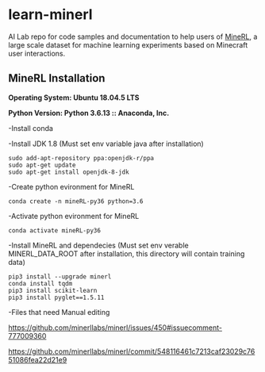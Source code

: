 # learn-minerl
AI Lab repo for code samples and documentation to help users of [MineRL](https://minerl.io), a large scale dataset for machine learning experiments based on Minecraft user interactions.

## MineRL Installation

**Operating System: Ubuntu 18.04.5 LTS**

**Python Version:   Python 3.6.13 :: Anaconda, Inc.**

-Install conda

-Install JDK 1.8 (Must set env variable java after installation)
```
sudo add-apt-repository ppa:openjdk-r/ppa
sudo apt-get update
sudo apt-get install openjdk-8-jdk
```

-Create python evironment for MineRL
```
conda create -n mineRL-py36 python=3.6
```

-Activate python evironment for MineRL
```
conda activate mineRL-py36
```

-Install MineRL and dependecies
    (Must set env verable MINERL_DATA_ROOT after installation, this directory will contain training data)
```
pip3 install --upgrade minerl
conda install tqdm
pip3 install scikit-learn
pip3 install pyglet==1.5.11
```

-Files that need Manual editing

https://github.com/minerllabs/minerl/issues/450#issuecomment-777009360

https://github.com/minerllabs/minerl/commit/548116461c7213caf23029c7651086fea22d21e9